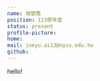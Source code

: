```yaml
---
name: 喻楚喬
position: 113學年度
status: present
profile-picture: 
home:
mail: joeyu.ai13@nycu.edu.tw
github:
---
```

hello!